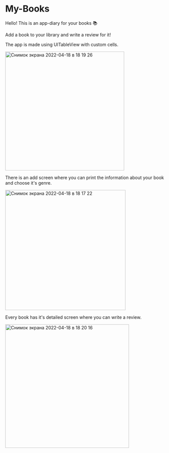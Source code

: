 # My-Books

Hello! This is an app-diary for your books 📚 

Add a book to your library and write a review for it!

The app is made using UITableView with custom cells. 

<img width="377" alt="Снимок экрана 2022-04-18 в 18 19 26" src="https://user-images.githubusercontent.com/101632085/164001741-37154696-6ebb-4657-a358-5feafc0d68dc.png">

There is an add screen where you can print the information about your book and choose it's genre.

<img width="381" alt="Снимок экрана 2022-04-18 в 18 17 22" src="https://user-images.githubusercontent.com/101632085/164001930-db655859-840d-4855-b53d-c2f965b747b1.png">

Every book has it's detailed screen where you can write a review.

<img width="392" alt="Снимок экрана 2022-04-18 в 18 20 16" src="https://user-images.githubusercontent.com/101632085/164002088-4fa8d383-fe5c-4d7d-8daf-904a3b478aab.png">
